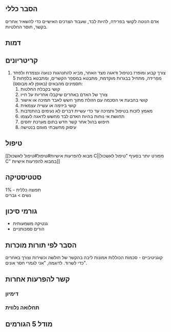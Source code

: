 ## הסבר כללי 
אדם הנוטה לקושי בפרידה, להיות לבד, שעבוד הצרכים האישיים כדי להשאיר אחרים בקשר, חוסר החלטיות.

## דמות

## קריטריונים
1. צורך קבוע ומופרז בטיפול ודאגה מצד האחר, מביא להתנהגות כנועה ונצמדת ולפחד מפרידה, מתחיל בבגרות מוקדמת, מתבטא במספר הקשרים, ומתבטא בלפחות 5 תסמינים מהבאים (באופן לא מבוסס):
	1. קושי בקבלת החלטות
	2. צורך של האדם באחרים שיקבלו אחריות על חייו
	3. קושי בהבעת אי הסכמה עם הזולת מתוך חשש לאבד תמיכה או אישור
	4. קושי ביזימה או עשייה עצמאית
	5. מאמץ לזכות בטיפול ותמיכה עד כדי עשיית דברים לא נעימים בהתנדבות
	6. תחושת אי נוחות בהיות האדם לבד מחשש לדאגה לעצמו
	7. חיפוש בהול אחר קשר חדש בתום מערכת יחסים
	8. עיסוק מחשבתי מוגזם בנטישה
## טיפול
[[מבוא להפרעות אישיות#טיפול#טיפול לאשכול C||מפורט יותר בסעיף "טיפול לאשכול C" במבוא להפרעות אישיות]]
## סטטיסטיקה
תפוצה כללית - 1%  
נשים > גברים
## גורמי סיכון
- גנטיקה משמעותית
- הורים סמכותניים
## הסבר לפי תורות מוכרות
קוגניטיביים - סכמות הכוללות אמונות ליבה בהקשר של חולשה וכשירות וצורך באחרים כדי לשרוד. לדוגמה, "אני לגמרי חסר אונים".

## קשר להפרעות אחרות

### דימיון
### תחלואה נלווית

## מודל 5 הגורמים